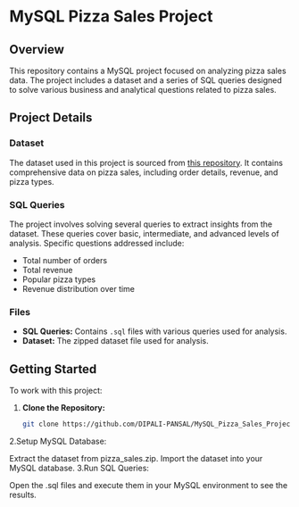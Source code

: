 # MySQL Pizza Sales Project

## Overview

This repository contains a MySQL project focused on analyzing pizza sales data. The project includes a dataset and a series of SQL queries designed to solve various business and analytical questions related to pizza sales.

## Project Details

### Dataset

The dataset used in this project is sourced from [this repository](https://github.com/Ayushi0214/pizza-sales---SQL/blob/main/pizza_sales.zip). It contains comprehensive data on pizza sales, including order details, revenue, and pizza types.

### SQL Queries

The project involves solving several queries to extract insights from the dataset. These queries cover basic, intermediate, and advanced levels of analysis. Specific questions addressed include:

- Total number of orders
- Total revenue
- Popular pizza types
- Revenue distribution over time

### Files

- **SQL Queries:** Contains `.sql` files with various queries used for analysis.
- **Dataset:** The zipped dataset file used for analysis.

## Getting Started

To work with this project:

1. **Clone the Repository:**
   ```bash
   git clone https://github.com/DIPALI-PANSAL/MySQL_Pizza_Sales_Project.git
2.Setup MySQL Database:

Extract the dataset from pizza_sales.zip.
Import the dataset into your MySQL database.
3.Run SQL Queries:

Open the .sql files and execute them in your MySQL environment to see the results.
